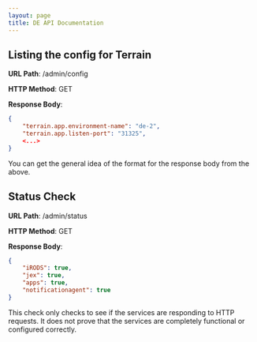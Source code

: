 ```yaml
---
layout: page
title: DE API Documentation
---
```


Listing the config for Terrain
-----------------------------

__URL Path__: /admin/config

__HTTP Method__: GET

__Response Body__:

```json
{
    "terrain.app.environment-name": "de-2",
    "terrain.app.listen-port": "31325",
    <...>
}
```

You can get the general idea of the format for the response body from the above.


Status Check
------------

__URL Path__: /admin/status

__HTTP Method__: GET

__Response Body__:

```json
{
    "iRODS": true,
    "jex": true,
    "apps": true,
    "notificationagent": true
}
```

This check only checks to see if the services are responding to HTTP requests. It does not prove that the services are completely functional or configured correctly.
